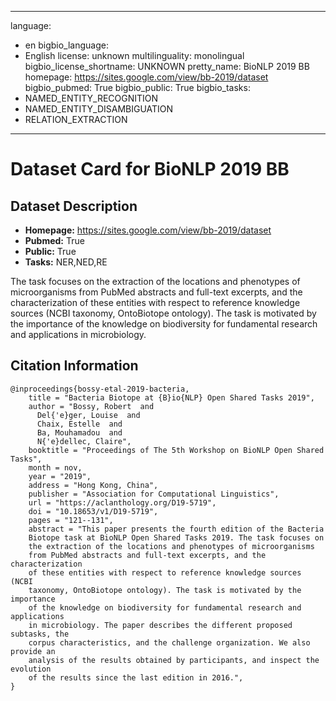 
---
language: 
- en
bigbio_language: 
- English
license: unknown
multilinguality: monolingual
bigbio_license_shortname: UNKNOWN
pretty_name: BioNLP 2019 BB
homepage: https://sites.google.com/view/bb-2019/dataset
bigbio_pubmed: True
bigbio_public: True
bigbio_tasks: 
- NAMED_ENTITY_RECOGNITION
- NAMED_ENTITY_DISAMBIGUATION
- RELATION_EXTRACTION
---


# Dataset Card for BioNLP 2019 BB

## Dataset Description

- **Homepage:** https://sites.google.com/view/bb-2019/dataset
- **Pubmed:** True
- **Public:** True
- **Tasks:** NER,NED,RE


The task focuses on the extraction of the locations and phenotypes of
microorganisms from PubMed abstracts and full-text excerpts, and the
characterization of these entities with respect to reference knowledge
sources (NCBI taxonomy, OntoBiotope ontology). The task is motivated by
the importance of the knowledge on biodiversity for fundamental research
and applications in microbiology.




## Citation Information

```
@inproceedings{bossy-etal-2019-bacteria,
    title = "Bacteria Biotope at {B}io{NLP} Open Shared Tasks 2019",
    author = "Bossy, Robert  and
      Del{'e}ger, Louise  and
      Chaix, Estelle  and
      Ba, Mouhamadou  and
      N{'e}dellec, Claire",
    booktitle = "Proceedings of The 5th Workshop on BioNLP Open Shared Tasks",
    month = nov,
    year = "2019",
    address = "Hong Kong, China",
    publisher = "Association for Computational Linguistics",
    url = "https://aclanthology.org/D19-5719",
    doi = "10.18653/v1/D19-5719",
    pages = "121--131",
    abstract = "This paper presents the fourth edition of the Bacteria
    Biotope task at BioNLP Open Shared Tasks 2019. The task focuses on
    the extraction of the locations and phenotypes of microorganisms
    from PubMed abstracts and full-text excerpts, and the characterization
    of these entities with respect to reference knowledge sources (NCBI
    taxonomy, OntoBiotope ontology). The task is motivated by the importance
    of the knowledge on biodiversity for fundamental research and applications
    in microbiology. The paper describes the different proposed subtasks, the
    corpus characteristics, and the challenge organization. We also provide an
    analysis of the results obtained by participants, and inspect the evolution
    of the results since the last edition in 2016.",
}

```

